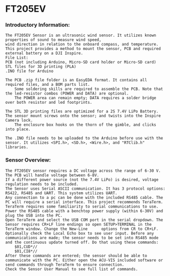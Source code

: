 # **FT205EV**

### Introductory Information:
	The FT205EV Sensor is an ultrasonic wind sensor. It utilizes known properties of sound to measure wind speed,
	wind direction in relation to the onboard compass, and temperature. This project provides a method to mount the sensor, PCB and required external battery on a DJI Inspire. 
	File List:
	PCB (not including Arduino, Micro-SD card holder or Micro-SD card)
	STL files for 3D printing (PLA)
	.INO file for Arduino

	The PCB .zip file folder is an EasyEDA format. It contains all required files, and a BOM parts list. 
		Some soldering skills are required to assemble the PCB. Note that the led-resistor combos (POWER and DATA) are optional.
		The POWER area can remain empty; DATA requires a solder bridge over both resistor and led footprints. 

	The STL 3D printing files are optimized for a 2S 7.4V LiPo Battery. The sensor mount screws onto the sensor; and twists into the Inspire Camera lock. 
		The enclosure box hooks on the thorn of the gimble, and clicks into place. 

	The .INO file needs to be uploaded to the Arduino before use with the sensor. It utilizes <SPI.h>, <SD.h>, <Wire.h>, and "RTClib.h" libraries. 

### Sensor Overview:
	The FT205EV sensor requires a DC voltage across the range of 6-30 V. The PCB will handle voltage between 6-8V. 
	If a different power source (not the 7.4V LiPo) is desired, voltage regulation needs to be included. 
	The Sensor uses Serial ASCII communication. It has 3 protocol options: RS422, RS485 and UART. This system utilizes UART. 
	Any connection to a pc can be done with the included RS485 cable. The PC will require a serial interface. This project recommends TeraTerm. 
	TeraTerm requires some familiarity to serial communications to use. Power the RS485 cable with a benchtop power supply (within 6-30V) and plug the USB into the PC. 
	Open TeraTerm and select the USB COM port in the serial dropdown. The Sensor requires CR+LF line endings so open SETUP>TERMINAL in the TeraTerm window. Change the New-Line      options from CR to CR+LF. 
	Optionally check the Local Echo box to see user input. Before any communications are made; the sensor needs to be set into RS485 mode and the continuous update turned off. Do that using these commands:
		$01,CUD*//  
		$01,CI8*//
	After these commands are entered; the sensor should be able to communicate with the PC. Either open the ACU-VIS included software or send commands through TeraTerm to ensure connection. 
	Check the Sensor User Manual to see full list of commands. 
